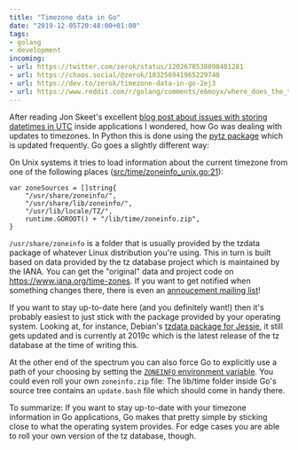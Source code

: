 ```yaml
---
title: "Timezone data in Go"
date: "2019-12-05T20:48:00+01:00"
tags:
- golang
- development
incoming:
- url: https://twitter.com/zerok/status/1202678538098401281
- url: https://chaos.social/@zerok/103256941965229740
- url: https://dev.to/zerok/timezone-data-in-go-2ej3
- url: https://www.reddit.com/r/golang/comments/e6moyx/where_does_the_timezone_data_in_go_come_from/
---
```


After reading Jon Skeet's excellent [blog post about issues with storing datetimes in UTC][js] inside applications I wondered, how Go was dealing with updates to timezones. In Python this is done using the [pytz package][pytz] which is updated frequently. Go goes a slightly different way:

On Unix systems it tries to load information about the current timezone from one of the following places ([src/time/zoneinfo_unix.go:21][z21]):

```
var zoneSources = []string{
	"/usr/share/zoneinfo/",
	"/usr/share/lib/zoneinfo/",
	"/usr/lib/locale/TZ/",
	runtime.GOROOT() + "/lib/time/zoneinfo.zip",
}
```

`/usr/share/zoneinfo` is a folder that is usually provided by the tzdata package of whatever Linux distribution you're using. This in turn is built based on data provided by the tz database project which is maintained by the IANA. You can get the "original" data and project code on <https://www.iana.org/time-zones>. If you want to get notified when something changes there, there is even an [annoucement mailing list][a]!

If you want to stay up-to-date here (and you definitely want!) then it's probably easiest to just stick with the package provided by your operating system. Looking at, for instance, Debian's [tzdata package for Jessie][d], it still gets updated and is currently at 2019c which is the latest release of the tz database at the time of writing this.

At the other end of the spectrum you can also force Go to explicitly use a path of your choosing by setting the [`ZONEINFO` environment variable][z]. You could even roll your own `zoneinfo.zip` file: The lib/time folder inside Go's source tree contains an `update.bash` file which should come in handy there.

To summarize: If you want to stay up-to-date with your timezone information in Go applications, Go makes that pretty simple by sticking close to what the operating system provides. For edge cases you are able to roll your own version of the tz database, though.

[pytz]: https://pypi.org/project/pytz/#history
[js]: https://codeblog.jonskeet.uk/2019/03/27/storing-utc-is-not-a-silver-bullet/
[z21]: https://github.com/golang/go/blob/50535e6b422ac6b0195f9d3a83607326401cee0b/src/time/zoneinfo_unix.go#L21
[a]: https://mm.icann.org/mailman/listinfo/tz-announce
[d]: https://packages.debian.org/jessie/tzdata
[z]: https://github.com/golang/go/blob/50535e6b422ac6b0195f9d3a83607326401cee0b/src/time/zoneinfo.go#L294
[u]: https://github.com/golang/go/blob/20bf6a495eabad79b7b275d46fc3e11c620b8212/lib/time/update.bash
